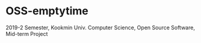 # OSS-emptytime
2019-2 Semester, Kookmin Univ. Computer Science, Open Source Software, Mid-term Project
